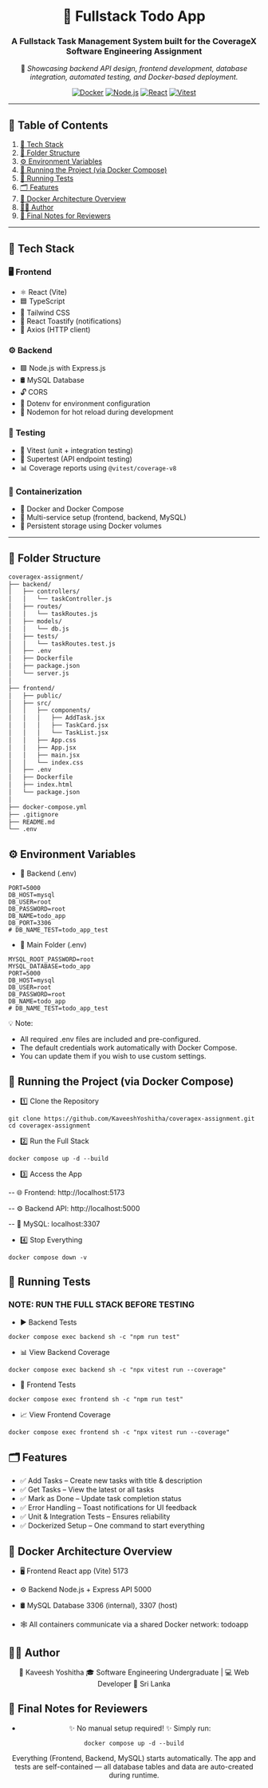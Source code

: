 <div align="center">

# 🧩 Fullstack Todo App

### A Fullstack Task Management System built for the **CoverageX Software Engineering Assignment**

🚀 _Showcasing backend API design, frontend development, database integration, automated testing, and Docker-based deployment._

[![Docker](https://img.shields.io/badge/Docker-Ready-blue?logo=docker)](https://www.docker.com/)
[![Node.js](https://img.shields.io/badge/Node.js-Backend-green?logo=node.js)](https://nodejs.org/)
[![React](https://img.shields.io/badge/React-Frontend-61DAFB?logo=react)](https://react.dev/)
[![Vitest](https://img.shields.io/badge/Tested%20With-Vitest-orange?logo=vitest)](https://vitest.dev/)

</div>

---



## 🧭 Table of Contents

1. [🚀 Tech Stack](#-tech-stack)  
2. [📁 Folder Structure](#-folder-structure)  
3. [⚙️ Environment Variables](#️-environment-variables)  
4. [🧰 Running the Project (via Docker Compose)](#-running-the-project-via-docker-compose)  
5. [🧪 Running Tests](#-running-tests)  
6. [🗂️ Features](#️-features)  
7. [🧱 Docker Architecture Overview](#-docker-architecture-overview)  
8. [🧑‍💻 Author](#-author)  
9. [🏁 Final Notes for Reviewers](#-final-notes-for-reviewers)  


---




## 🚀 Tech Stack

### 🖥️ **Frontend**
- ⚛️ React (Vite)
- 🟦 TypeScript
- 🎨 Tailwind CSS
- 🔔 React Toastify (notifications)
- 🔗 Axios (HTTP client)

### ⚙️ **Backend**
- 🟩 Node.js with Express.js
- 🛢️ MySQL Database
- 🔓 CORS
- 🔐 Dotenv for environment configuration
- 🔄 Nodemon for hot reload during development

### 🧪 **Testing**
- 🧠 Vitest (unit + integration testing)
- 🚦 Supertest (API endpoint testing)
- 📊 Coverage reports using `@vitest/coverage-v8`

### 🐳 **Containerization**
- 🧰 Docker and Docker Compose
- 🧩 Multi-service setup (frontend, backend, MySQL)
- 💾 Persistent storage using Docker volumes

---



## 📁 Folder Structure

```bash
coveragex-assignment/
├── backend/
│   ├── controllers/
│   │   └── taskController.js
│   ├── routes/
│   │   └── taskRoutes.js
│   ├── models/
│   │   └── db.js
│   ├── tests/
│   │   └── taskRoutes.test.js
│   ├── .env
│   ├── Dockerfile
│   ├── package.json
│   └── server.js
│
├── frontend/
│   ├── public/
│   ├── src/
│   │   ├── components/
│   │   │   ├── AddTask.jsx
│   │   │   ├── TaskCard.jsx
│   │   │   └── TaskList.jsx
│   │   ├── App.css
│   │   ├── App.jsx
│   │   ├── main.jsx
│   │   └── index.css
│   ├── .env
│   ├── Dockerfile
│   ├── index.html
│   └── package.json
│
├── docker-compose.yml
├── .gitignore
├── README.md
└── .env
```



## ⚙️ Environment Variables


- 🔧 Backend (.env)
``` 
PORT=5000
DB_HOST=mysql
DB_USER=root
DB_PASSWORD=root
DB_NAME=todo_app
DB_PORT=3306
# DB_NAME_TEST=todo_app_test
```


 - 🐬 Main Folder (.env)
```
MYSQL_ROOT_PASSWORD=root
MYSQL_DATABASE=todo_app
PORT=5000
DB_HOST=mysql
DB_USER=root
DB_PASSWORD=root
DB_NAME=todo_app
# DB_NAME_TEST=todo_app_test
```


💡 Note:
- All required .env files are included and pre-configured.
- The default credentials work automatically with Docker Compose.
- You can update them if you wish to use custom settings.




## 🧰 Running the Project (via Docker Compose)

- 1️⃣ Clone the Repository
```
git clone https://github.com/KaveeshYoshitha/coveragex-assignment.git
cd coveragex-assignment
```


- 2️⃣ Run the Full Stack
```
docker compose up -d --build
```


- 3️⃣ Access the App

-- 🌐 Frontend: http://localhost:5173

-- ⚙️ Backend API: http://localhost:5000

-- 🐬 MySQL: localhost:3307


- 4️⃣ Stop Everything
```
docker compose down -v
```



## 🧪 Running Tests
  ### NOTE: RUN THE FULL STACK BEFORE TESTING
- ▶️ Backend Tests
```
docker compose exec backend sh -c "npm run test"
```

- 📊 View Backend Coverage
```
docker compose exec backend sh -c "npx vitest run --coverage"
```

- 🧩 Frontend Tests
```
docker compose exec frontend sh -c "npm run test"
```

- 📈 View Frontend Coverage
```
docker compose exec frontend sh -c "npx vitest run --coverage"
```



## 🗂️ Features

- ✅ Add Tasks – Create new tasks with title & description
- ✅ Get Tasks – View the latest or all tasks
- ✅ Mark as Done – Update task completion status
- ✅ Error Handling – Toast notifications for UI feedback
- ✅ Unit & Integration Tests – Ensures reliability
- ✅ Dockerized Setup – One command to start everything

  

## 🧱 Docker Architecture Overview
- 🖥️ Frontend	React app (Vite)	5173
- ⚙️ Backend	Node.js + Express API	5000
- 🛢️ MySQL	Database	3306 (internal), 3307 (host)

- 🕸️ All containers communicate via a shared Docker network: todoapp




## 🧑‍💻 Author
<div align="center">

👋 Kaveesh Yoshitha
🎓 Software Engineering Undergraduate | 💻 Web Developer 
📍 Sri Lanka


</div>



## 🏁 Final Notes for Reviewers
<div align="center">


- ✨ No manual setup required! ✨
  Simply run:
```
docker compose up -d --build
```


Everything (Frontend, Backend, MySQL) starts automatically.
The app and tests are self-contained — all database tables and data are auto-created during runtime.

</div>
